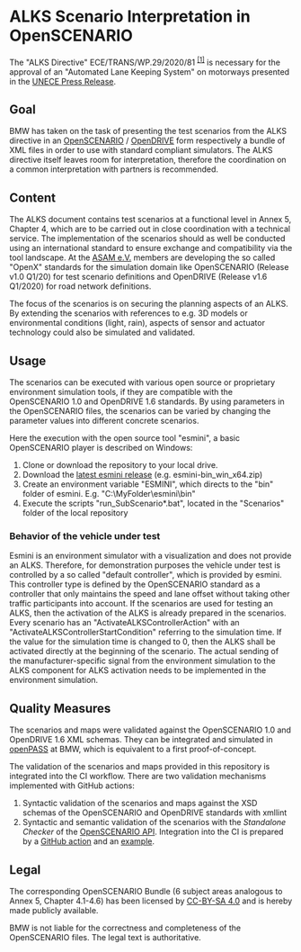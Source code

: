 ALKS Scenario Interpretation in OpenSCENARIO
============================================

The "ALKS Directive" ECE/TRANS/WP.29/2020/81 <sup>[[1]](https://undocs.org/ECE/TRANS/WP.29/2020/81)</sup>  is necessary for the approval of an "Automated Lane Keeping System" on motorways presented in the [UNECE Press Release](https://www.unece.org/info/media/presscurrent-press-h/transport/2020/un-regulation-on-automated-lane-keeping-systems-is-milestone-for-safe-introduction-of-automated-vehicles-in-traffic/doc.html).

## Goal

BMW has taken on the task of presenting the test scenarios from the ALKS directive in an [OpenSCENARIO](https://www.asam.net/standards/detail/openscenario/) / [OpenDRIVE](https://www.asam.net/standards/detail/opendrive/) form respectively a bundle of XML files in order to use with standard compliant simulators. The ALKS directive itself leaves room for interpretation, therefore the coordination on a common interpretation with partners is recommended.

## Content

The ALKS document contains test scenarios at a functional level in Annex 5, Chapter 4, which are to be carried out in close coordination with a technical service. The implementation of the scenarios should as well be conducted using an international standard to ensure exchange and compatibility via the tool landscape. At the [ASAM e.V.](https://www.asam.net/standards/domain-simulation/) members are developing the so called "OpenX" standards for the simulation domain like OpenSCENARIO (Release v1.0 Q1/20) for test scenario definitions and OpenDRIVE (Release v1.6 Q1/2020) for road network definitions.

The focus of the scenarios is on securing the planning aspects of an ALKS. By extending the scenarios with references to e.g. 3D models or environmental conditions (light, rain), aspects of sensor and actuator technology could also be simulated and validated.

## Usage

The scenarios can be executed with various open source or proprietary environment simulation tools, if they are compatible with the OpenSCENARIO 1.0 and OpenDRIVE 1.6 standards. By using parameters in the OpenSCENARIO files, the scenarios can be varied by changing the parameter values into different concrete scenarios.

Here the execution with the open source tool "esmini", a basic OpenSCENARIO player is described on Windows:

1. Clone or download the repository to your local drive.
2. Download the [latest esmini release](https://github.com/esmini/esmini/releases) (e.g. esmini-bin_win_x64.zip)
3. Create an environment variable "ESMINI", which directs to the "bin" folder of esmini. E.g. "C:\MyFolder\esmini\bin\"
3. Execute the scripts "run_SubScenario*.bat", located in the "Scenarios" folder of the local repository

### Behavior of the vehicle under test
Esmini is an environment simulator with a visualization and does not provide an ALKS. Therefore, for demonstration purposes the vehicle under test is controlled by a so called "default controller", which is provided by esmini. This controller type is defined by the OpenSCENARIO standard as a controller that only maintains the speed and lane offset without taking other traffic participants into account. 
If the scenarios are used for testing an ALKS, then the activation of the ALKS is already prepared in the scenarios. Every scenario has an "ActivateALKSControllerAction" with an "ActivateALKSControllerStartCondition" referring to the simulation time. If the value for the simulation time is changed to 0, then the ALKS shall be activated directly at the beginning of the scenario. The actual sending of the manufacturer-specific signal from the environment simulation to the ALKS component for ALKS activation needs to be implemented in the environment simulation.

## Quality Measures

The scenarios and maps were validated against the OpenSCENARIO 1.0 and OpenDRIVE 1.6 XML schemas. They can be integrated and simulated in [openPASS](https://openpass.eclipse.org/) at BMW, which is equivalent to a first proof-of-concept.

The validation of the scenarios and maps provided in this repository is integrated into the CI workflow. There are two validation mechanisms implemented with GitHub actions:
1. Syntactic validation of the scenarios and maps against the XSD schemas of the OpenSCENARIO and OpenDRIVE standards with xmllint
2. Syntactic and semantic validation of the scenarios with the *Standalone Checker* of the [OpenSCENARIO API](https://github.com/RA-Consulting-GmbH/openscenario.api.test). Integration into the CI is prepared by a [GitHub action](https://github.com/ahege/openscenario.ci.test) and an [example](https://github.com/ahege/opensceanrio.ci.example.test/).

## Legal

The corresponding OpenSCENARIO Bundle (6 subject areas analogous to Annex 5, Chapter 4.1-4.6) has been licensed by [CC-BY-SA 4.0](https://creativecommons.org/licenses/by-sa/4.0/deed.de) and is hereby made publicly available. 

BMW is not liable for the correctness and completeness of the OpenSCENARIO files. The legal text is authoritative.
